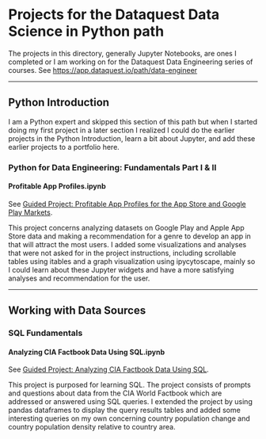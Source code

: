 # Projects for the Dataquest Data Science in Python path #

The projects in this directory, generally Jupyter Notebooks, are ones I completed or I am working on for the Dataquest Data Engineering series of courses. See <https://app.dataquest.io/path/data-engineer>

---
## Python Introduction ##

I am a Python expert and skipped this section of this path but when I started doing my first project in a later section I realized I could do the earlier projects in the Python Introduction, learn a bit about Jupyter, and add these earlier projects to a portfolio here.

### Python for Data Engineering: Fundamentals Part I & II ###

#### **Profitable App Profiles.ipynb** ####

See [Guided Project: Profitable App Profiles for the App Store and Google Play Markets](https://app.dataquest.io/c/112/m/350/guided-project%3A-profitable-app-profiles-for-the-app-store-and-google-play-markets/1/analyzing-mobile-app-data).

This project concerns analyzing datasets on Google Play and Apple App Store data and making a recommendation for a genre to develop an app in that will attract the most users. I added some visualizations and analyses that were not asked for in the project instructions, including scrollable tables using itables and a graph visualization using ipycytoscape, mainly so I could learn about these Jupyter widgets and have a more satisfying analyses and recommendation for the user.

---
## Working with Data Sources ##

### SQL Fundamentals ###

#### **Analyzing CIA Factbook Data Using SQL.ipynb** ####

See [Guided Project: Analyzing CIA Factbook Data Using SQL](https://app.dataquest.io/c/43/m/257/guided-project%3A-analyzing-cia-factbook-data-using-sql).

This project is purposed for learning SQL. The project consists of prompts and questions about data from the CIA World Factbook which are addressed or answered using SQL queries. I extended the project by using pandas dataframes to display the query results tables and added some interesting queries on my own concerning country population change and country population density relative to country area.
